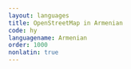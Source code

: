 ```yaml
---
layout: languages
title: OpenStreetMap in Armenian
code: hy
languagename: Armenian
order: 1000
nonlatin: true
---
```

